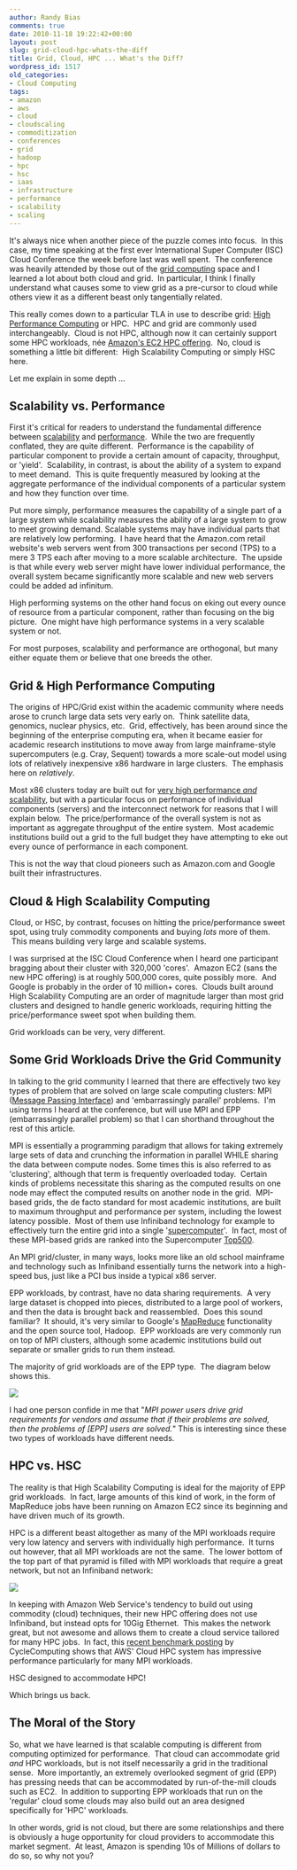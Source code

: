 ```yaml
---
author: Randy Bias
comments: true
date: 2010-11-18 19:22:42+00:00
layout: post
slug: grid-cloud-hpc-whats-the-diff
title: Grid, Cloud, HPC ... What's the Diff?
wordpress_id: 1517
old_categories:
- Cloud Computing
tags:
- amazon
- aws
- cloud
- cloudscaling
- commoditization
- conferences
- grid
- hadoop
- hpc
- hsc
- iaas
- infrastructure
- performance
- scalability
- scaling
---
```


It's always nice when another piece of the puzzle comes into focus.  In this case, my time speaking at the first ever International Super Computer (ISC) Cloud Conference the week before last was well spent.  The conference was heavily attended by those out of the [grid computing](http://en.wikipedia.org/wiki/Grid_computing) space and I learned a lot about both cloud and grid.  In particular, I think I finally understand what causes some to view grid as a pre-cursor to cloud while others view it as a different beast only tangentially related.

This really comes down to a particular TLA in use to describe grid: [High Performance Computing](http://en.wikipedia.org/wiki/High-performance_computing) or HPC.  HPC and grid are commonly used interchangeably.  Cloud is not HPC, although now it can certainly support some HPC workloads, née [Amazon's EC2 HPC offering](http://aws.amazon.com/hpc-applications/).  No, cloud is something a little bit different:  High Scalability Computing or simply HSC here.

Let me explain in some depth ...

<!-- more -->

## Scalability vs. Performance

First it's critical for readers to understand the fundamental difference between [scalability](http://en.wikipedia.org/wiki/Scalability) and [performance](http://en.wikipedia.org/wiki/Computer_performance).  While the two are frequently conflated, they are quite different.  Performance is the capability of particular component to provide a certain amount of capacity, throughput, or 'yield'.  Scalability, in contrast, is about the ability of a system to expand to meet demand.  This is quite frequently measured by looking at the aggregate performance of the individual components of a particular system and how they function over time.

Put more simply, performance measures the capability of a single part of a large system while scalability measures the ability of a large system to grow to meet growing demand.
Scalable systems may have individual parts that are relatively low performing.  I have heard that the Amazon.com retail website's web servers went from 300 transactions per second (TPS) to a mere 3 TPS each after moving to a more scalable architecture.  The upside is that while every web server might have lower individual performance, the overall system became significantly more scalable and new web servers could be added ad infinitum.

High performing systems on the other hand focus on eking out every ounce of resource from a particular component, rather than focusing on the big picture.  One might have high performance systems in a very scalable system or not.

For most purposes, scalability and performance are orthogonal, but many either equate them or believe that one breeds the other.

## Grid & High Performance Computing

The origins of HPC/Grid exist within the academic community where needs arose to crunch large data sets very early on.  Think satellite data, genomics, nuclear physics, etc.  Grid, effectively, has been around since the beginning of the enterprise computing era, when it became easier for academic research institutions to move away from large mainframe-style supercomputers (e.g. Cray, Sequent) towards a more scale-out model using lots of relatively inexpensive x86 hardware in large clusters.  The emphasis here on *relatively*.

Most x86 clusters today are built out for [very high performance *and* scalability](http://www.top500.org/), but with a particular focus on performance of individual components (servers) and the interconnect network for reasons that I will explain below.  The price/performance of the overall system is not as important as aggregate throughput of the entire system.  Most academic institutions build out a grid to the full budget they have attempting to eke out every ounce of performance in each component.

This is not the way that cloud pioneers such as Amazon.com and Google built their infrastructures.

## Cloud & High Scalability Computing

Cloud, or HSC, by contrast, focuses on hitting the price/performance sweet spot, using truly commodity components and buying *lots* more of them.  This means building very large and scalable systems.

I was surprised at the ISC Cloud Conference when I heard one participant bragging about their cluster with 320,000 'cores'.  Amazon EC2 (sans the new HPC offering) is at roughly 500,000 cores, quite possibly more.  And Google is probably in the order of 10 million+ cores.  Clouds built around High Scalability Computing are an order of magnitude larger than most grid clusters and designed to handle generic workloads, requiring hitting the price/performance sweet spot when building them.

Grid workloads can be very, very different.

## Some Grid Workloads Drive the Grid Community

In talking to the grid community I learned that there are effectively two key types of problem that are solved on large scale computing clusters: MPI ([Message Passing Interface](http://en.wikipedia.org/wiki/Message_Passing_Interface)) and 'embarrassingly parallel' problems.  I'm using terms I heard at the conference, but will use MPI and EPP (embarrassingly parallel problem) so that I can shorthand throughout the rest of this article.

MPI is essentially a programming paradigm that allows for taking extremely large sets of data and crunching the information in parallel WHILE sharing the data between compute nodes. Some times this is also referred to as 'clustering', although that term is frequently overloaded today.  Certain kinds of problems necessitate this sharing as the computed results on one node may effect the computed results on another node in the grid.  MPI-based grids, the de facto standard for most academic institutions, are built to maximum throughput and performance per system, including the lowest latency possible.  Most of them use Infiniband technology for example to effectively turn the entire grid into a single '[supercomputer](http://en.wikipedia.org/wiki/Supercomputer)'.  In fact, most of these MPI-based grids are ranked into the Supercomputer [Top500](http://en.wikipedia.org/wiki/TOP500).

An MPI grid/cluster, in many ways, looks more like an old school mainframe and technology such as Infiniband essentially turns the network into a high-speed bus, just like a PCI bus inside a typical x86 server.

EPP workloads, by contrast, have no data sharing requirements.  A very large dataset is chopped into pieces, distributed to a large pool of workers, and then the data is brought back and reassembled.  Does this sound familiar?  It should, it's very similar to Google's [MapReduce](http://en.wikipedia.org/wiki/MapReduce) functionality and the open source tool, Hadoop.  EPP workloads are very commonly run on top of MPI clusters, although some academic institutions build out separate or smaller grids to run them instead.

The majority of grid workloads are of the EPP type.  The diagram below shows this.

[![](/assets/media/2010/11/hpc-vs-hsc-pyramid.png)](/assets/media/2010/11/hpc-vs-hsc-pyramid.png)

I had one person confide in me that "_MPI power users drive grid requirements for vendors and assume that if their problems are solved, then the problems of [EPP] users are solved._" This is interesting since these two types of workloads have different needs.

## HPC vs. HSC

The reality is that High Scalability Computing is ideal for the majority of EPP grid workloads.  In fact, large amounts of this kind of work, in the form of MapReduce jobs have been running on Amazon EC2 since its beginning and have driven much of its growth.

HPC is a different beast altogether as many of the MPI workloads require very low latency and servers with individually high performance.  It turns out however, that all MPI workloads are not the same.  The lower bottom of the top part of that pyramid is filled with MPI workloads that require a great network, but not an Infiniband network:

[![](/assets/media/2010/11/hpc-vs-hsc-pyramid-mpi-high-latency.png)](/assets/media/2010/11/hpc-vs-hsc-pyramid-mpi-high-latency.png)

In keeping with Amazon Web Service's tendency to build out using commodity (cloud) techniques, their new HPC offering does not use Infiniband, but instead opts for 10Gig Ethernet.  This makes the network great, but not awesome and allows them to create a cloud service tailored for many HPC jobs.  In fact, this [recent benchmark posting](http://blog.cyclecomputing.com/2010/11/a-couple-more-nails-in-the-coffin-of-the-private-compute-cluster-gpu-on-cloud.html) by CycleComputing shows that AWS' Cloud HPC system has impressive performance particularly for many MPI workloads.

HSC designed to accommodate HPC!

Which brings us back.

## The Moral of the Story

So, what we have learned is that scalable computing is different from computing optimized for performance.  That cloud can accommodate grid *and* HPC workloads, but is not itself necessarily a grid in the traditional sense.  More importantly, an extremely overlooked segment of grid (EPP) has pressing needs that can be accommodated by run-of-the-mill clouds such as EC2.  In addition to supporting EPP workloads that run on the 'regular' cloud some clouds may also build out an area designed specifically for 'HPC' workloads.

In other words, grid is not cloud, but there are some relationships and there is obviously a huge opportunity for cloud providers to accommodate this market segment.  At least, Amazon is spending 10s of Millions of dollars to do so, so why not you?

